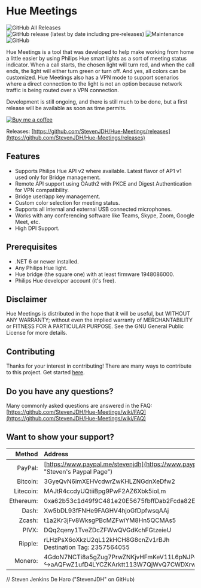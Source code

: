 # Hue Meetings

![GitHub All Releases](https://img.shields.io/github/downloads/StevenJDH/Hue-Meetings/total)
![GitHub release (latest by date including pre-releases)](https://img.shields.io/github/v/release/StevenJDH/Hue-Meetings?include_prereleases)
![Maintenance](https://img.shields.io/maintenance/yes/2022)
![GitHub](https://img.shields.io/github/license/StevenJDH/Hue-Meetings)

Hue Meetings is a tool that was developed to help make working from home a little easier by using Philips Hue smart lights as a sort of meeting status indicator. When a call starts, the chosen light will turn red, and when the call ends, the light will either turn green or turn off. And yes, all colors can be customized. Hue Meetings also has a VPN mode to support scenarios where a direct connection to the light is not an option because network traffic is being routed over a VPN connection. 

Development is still ongoing, and there is still much to be done, but a first release will be available as soon as time permits.

[![Buy me a coffee](https://img.shields.io/static/v1?label=Buy%20me%20a&message=coffee&color=important&style=flat&logo=buy-me-a-coffee&logoColor=white)](https://www.buymeacoffee.com/stevenjdh)

Releases: [https://github.com/StevenJDH/Hue-Meetings/releases](https://github.com/StevenJDH/Hue-Meetings/releases)

## Features
* Supports Philips Hue API v2 where available. Latest flavor of AP1 v1 used only for Bridge management.
* Remote API support using OAuth2 with PKCE and Digest Authentication for VPN compatibility.
* Bridge user/app key management.
* Custom color selection for meeting status.
* Supports all internal and external USB connected microphones.
* Works with any conferencing software like Teams, Skype, Zoom, Google Meet, etc. 
* High DPI Support.

## Prerequisites
* .NET 6 or newer installed.
* Any Philips Hue light.
* Hue bridge (the square one) with at least firmware 1948086000.
* Philips Hue developer account (it's free).

## Disclaimer
Hue Meetings is distributed in the hope that it will be useful, but WITHOUT ANY WARRANTY; without even the implied warranty of MERCHANTABILITY or FITNESS FOR A PARTICULAR PURPOSE. See the GNU General Public License for more details.

## Contributing
Thanks for your interest in contributing! There are many ways to contribute to this project. Get started [here](https://github.com/StevenJDH/.github/blob/main/docs/CONTRIBUTING.md).

## Do you have any questions?
Many commonly asked questions are answered in the FAQ:
[https://github.com/StevenJDH/Hue-Meetings/wiki/FAQ](https://github.com/StevenJDH/Hue-Meetings/wiki/FAQ)

## Want to show your support?

|Method       | Address                                                                                                    |
|------------:|:-----------------------------------------------------------------------------------------------------------|
|PayPal:      | [https://www.paypal.me/stevenjdh](https://www.paypal.me/stevenjdh "Steven's Paypal Page")                  |
|Bitcoin:     | 3GyeQvN6imXEHVcdwrZwKHLZNGdnXeDfw2                                                                         |
|Litecoin:    | MAJtR4ccdyUQtiiBpg9PwF2AZ6Xbk5ioLm                                                                         |
|Ethereum:    | 0xa62b53c1d49f9C481e20E5675fbffDab2Fcda82E                                                                 |
|Dash:        | Xw5bDL93fFNHe9FAGHV4hjoGfDpfwsqAAj                                                                         |
|Zcash:       | t1a2Kr3jFv8WksgPBcMZFwiYM8Hn5QCMAs5                                                                        |
|PIVX:        | DQq2qeny1TveZDcZFWwQVGdKchFGtzeieU                                                                         |
|Ripple:      | rLHzPsX6oXkzU2qL12kHCH8G8cnZv1rBJh<br />Destination Tag: 2357564055                                        |
|Monero:      | 4GdoN7NCTi8a5gZug7PrwZNKjvHFmKeV11L6pNJPgj5QNEHsN6eeX3D<br />&#8618;aAQFwZ1ufD4LYCZKArktt113W7QjWvQ7CWDXrwM8yCGgEdhV3Wt|


// Steven Jenkins De Haro ("StevenJDH" on GitHub)
